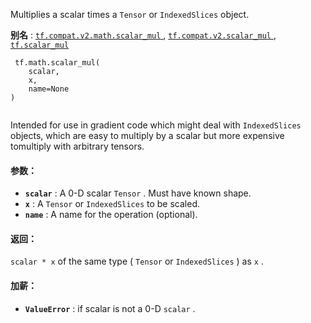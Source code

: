 Multiplies a scalar times a  `Tensor`  or  `IndexedSlices`  object.

**别名** : [ `tf.compat.v2.math.scalar_mul` ](/api_docs/python/tf/math/scalar_mul), [ `tf.compat.v2.scalar_mul` ](/api_docs/python/tf/math/scalar_mul), [ `tf.scalar_mul` ](/api_docs/python/tf/math/scalar_mul)

```
 tf.math.scalar_mul(
    scalar,
    x,
    name=None
)
 
```

Intended for use in gradient code which might deal with  `IndexedSlices` objects, which are easy to multiply by a scalar but more expensive tomultiply with arbitrary tensors.

#### 参数：
- **`scalar`** : A 0-D scalar  `Tensor` . Must have known shape.
- **`x`** : A  `Tensor`  or  `IndexedSlices`  to be scaled.
- **`name`** : A name for the operation (optional).


#### 返回：
 `scalar * x`  of the same type ( `Tensor`  or  `IndexedSlices` ) as  `x` .

#### 加薪：
- **`ValueError`** : if scalar is not a 0-D  `scalar` .
